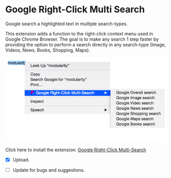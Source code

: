 # Google Right-Click Multi Search
Google search a highlighted text in multiple search-types.

 This extension adds a function to the right-click context menu used in Google Chrome Browser. The goal is to make any search 1 step faster by providing the option to perform a search directly in any search-type (Image, Videos, News, Books, Shopping, Maps).

 ![Screenshot](imgs/example.png)

 Click here to install the extension: [Google Right-Click Multi-Search](https://chrome.google.com/webstore/detail/google-right-click-multi/hacdkngldbgplmdlmdhgiehbmmlckmea)

- [X] Upload.
- [ ] Update for bugs and suggestions.

